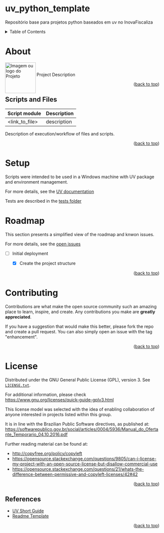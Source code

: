 # uv_python_template
Repositório base para projetos python baseados em uv no InovaFiscaliza
<details>
    <summary>Table of Contents</summary>
    <ol>
        <li><a href="#About">About Scarab</a></li>
        <li><a href="#Scripts_and_Files">Scripts and Files</a></li>
        <li><a href="#setup">Setup</a></li>
        <li><a href="#roadmap">Roadmap</a></li>
        <li><a href="#contributing">Contributing</a></li>
        <li><a href="#license">License</a></li>
    </ol>
</details>

# About

<img align="left" width="100" height="100" src="" alt="Imagem ou logo do Projeto"> 
<br>

Project Description

<p align="right">(<a href="#indexerd-md-top">back to top</a>)</p>

## Scripts and Files

| Script module | Description |
| --- | --- |
| <link_to_file> | description |


Description of execution/workflow of files and scripts.


<p align="right">(<a href="#indexerd-md-top">back to top</a>)</p>

# Setup

Scripts were intended to be used in a Windows machine with UV package and environment management.

For more details, see the [UV documentation](https://docs.astral.sh/uv/)

Tests are described in the [tests folder](./tests/README.md)

# Roadmap

This section presents a simplified view of the roadmap and knwon issues.

For more details, see the [open issues](<put_link_here_to_issues_page>)

* [ ] Initial deployment
  * [x] Create the project structure

  
<p align="right">(<a href="#indexerd-md-top">back to top</a>)</p>

<!-- CONTRIBUTING -->
# Contributing

Contributions are what make the open source community such an amazing place to learn, inspire, and create. Any contributions you make are **greatly appreciated**.

If you have a suggestion that would make this better, please fork the repo and create a pull request. You can also simply open an issue with the tag "enhancement".

<p align="right">(<a href="#indexerd-md-top">back to top</a>)</p>

<!-- LICENSE -->
# License

Distributed under the GNU General Public License (GPL), version 3. See [`LICENSE.txt`](../../LICENSE).

For additional information, please check <https://www.gnu.org/licenses/quick-guide-gplv3.html>

This license model was selected with the idea of enabling collaboration of anyone interested in projects listed within this group.

It is in line with the Brazilian Public Software directives, as published at: <https://softwarepublico.gov.br/social/articles/0004/5936/Manual_do_Ofertante_Temporario_04.10.2016.pdf>

Further reading material can be found at:

* <http://copyfree.org/policy/copyleft>
* <https://opensource.stackexchange.com/questions/9805/can-i-license-my-project-with-an-open-source-license-but-disallow-commercial-use>
* <https://opensource.stackexchange.com/questions/21/whats-the-difference-between-permissive-and-copyleft-licenses/42#42>

<p align="right">(<a href="#indexerd-md-top">back to top</a>)</p>

<!-- REFERENCES -->
## References

* [UV Short Guide](https://www.saaspegasus.com/guides/uv-deep-dive/)
* [Readme Template](https://github.com/othneildrew/Best-README-Template)

<p align="right">(<a href="#indexerd-md-top">back to top</a>)</p>